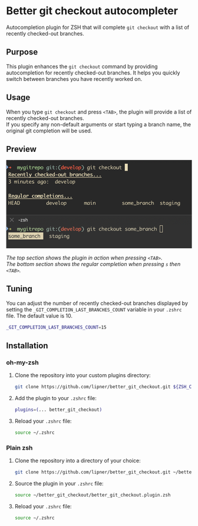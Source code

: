 # Better git checkout autocompleter

Autocompletion plugin for ZSH that will complete `git checkout` with a list of recently checked-out branches.

## Purpose

This plugin enhances the `git checkout` command by providing autocompletion for recently checked-out branches. It helps you quickly switch between branches you have recently worked on.

## Usage

When you type `git checkout` and press `<TAB>`, the plugin will provide a list of recently checked-out branches.  
If you specify any non-default arguments or start typing a branch name, the original git completion will be used.

## Preview

![Preview](preview.png)

*The top section shows the plugin in action when pressing `<TAB>`.  
The bottom section shows the regular completion when pressing `s` then `<TAB>`.*

## Tuning

You can adjust the number of recently checked-out branches displayed by setting the `_GIT_COMPLETION_LAST_BRANCHES_COUNT` variable in your `.zshrc` file. The default value is 10.

```sh
_GIT_COMPLETION_LAST_BRANCHES_COUNT=15
```

## Installation

### oh-my-zsh

1. Clone the repository into your custom plugins directory:
    ```sh
    git clone https://github.com/lipner/better_git_checkout.git ${ZSH_CUSTOM:-~/.oh-my-zsh/custom}/plugins/better_git_checkout
    ```

2. Add the plugin to your `.zshrc` file:
    ```sh
    plugins=(... better_git_checkout)
    ```

3. Reload your `.zshrc` file:
    ```sh
    source ~/.zshrc
    ```

### Plain zsh

1. Clone the repository into a directory of your choice:
    ```sh
    git clone https://github.com/lipner/better_git_checkout.git ~/better_git_checkout
    ```

2. Source the plugin in your `.zshrc` file:
    ```sh
    source ~/better_git_checkout/better_git_checkout.plugin.zsh
    ```

3. Reload your `.zshrc` file:
    ```sh
    source ~/.zshrc
    ```
